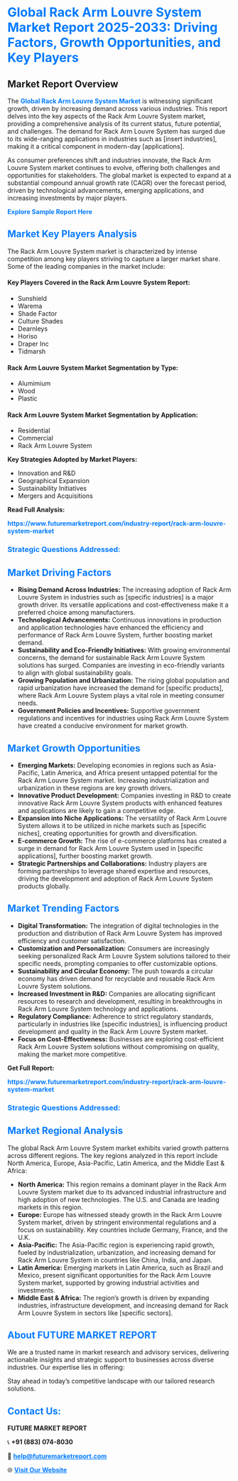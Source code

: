 <h1 style="color: #007BFF;">Global Rack Arm Louvre System Market Report 2025-2033: Driving Factors, Growth Opportunities, and Key Players</h1>

<section id="overview">
<h2>Market Report Overview</h2>
<p>The <a href="https://www.futuremarketreport.com/industry-report/rack-arm-louvre-system-market" style="color: #007BFF; text-decoration: none;"><strong>Global Rack Arm Louvre System Market</strong></a> is witnessing significant growth, driven by increasing demand across various industries. This report delves into the key aspects of the Rack Arm Louvre System market, providing a comprehensive analysis of its current status, future potential, and challenges. The demand for Rack Arm Louvre System has surged due to its wide-ranging applications in industries such as [insert industries], making it a critical component in modern-day [applications].</p>
<p>As consumer preferences shift and industries innovate, the Rack Arm Louvre System market continues to evolve, offering both challenges and opportunities for stakeholders. The global market is expected to expand at a substantial compound annual growth rate (CAGR) over the forecast period, driven by technological advancements, emerging applications, and increasing investments by major players.</p>
</section>

<section id="overview">
<p><a href="https://www.futuremarketreport.com/request-sample/reportId=128122" style="color: #007BFF; text-decoration: none;"><strong>Explore Sample Report Here</strong></a></p>
</section>

<section id="key-players">
<h2 style="color: #007BFF;">Market Key Players Analysis</h2>
<p>The Rack Arm Louvre System market is characterized by intense competition among key players striving to capture a larger market share. Some of the leading companies in the market include:</p>
<h4>Key Players Covered in the Rack Arm Louvre System Report:</h4>
<ul><li>Sunshield</li><li>Warema</li><li>Shade Factor</li><li>Culture Shades</li><li>Dearnleys</li><li>Horiso</li><li>Draper Inc</li><li>Tidmarsh</li></ul>
<h4>Rack Arm Louvre System Market Segmentation by Type:</h4>
<ul><li>Alumimium</li><li>Wood</li><li>Plastic</li></ul>

<h4>Rack Arm Louvre System Market Segmentation by Application:</h4>
<ul><li>Residential</li><li>Commercial</li><li>Rack Arm Louvre System</li></ul>
<p><strong>Key Strategies Adopted by Market Players:</strong></p>
<ul>
<li>Innovation and R&D</li>
<li>Geographical Expansion</li>
<li>Sustainability Initiatives</li>
<li>Mergers and Acquisitions</li>
</ul>
</section>

<section>
<p><strong>Read Full Analysis: </strong></p><a href="https://www.futuremarketreport.com/industry-report/rack-arm-louvre-system-market" style="color: #007BFF; text-decoration: none;"><strong>https://www.futuremarketreport.com/industry-report/rack-arm-louvre-system-market</strong></a>
<h3 style="color: #007BFF;">Strategic Questions Addressed:</h3>
</section>

<section id="driving-factors">
<h2 style="color: #007BFF;">Market Driving Factors</h2>
<ul>
<li><strong>Rising Demand Across Industries:</strong> The increasing adoption of Rack Arm Louvre System in industries such as [specific industries] is a major growth driver. Its versatile applications and cost-effectiveness make it a preferred choice among manufacturers.</li>
<li><strong>Technological Advancements:</strong> Continuous innovations in production and application technologies have enhanced the efficiency and performance of Rack Arm Louvre System, further boosting market demand.</li>
<li><strong>Sustainability and Eco-Friendly Initiatives:</strong> With growing environmental concerns, the demand for sustainable Rack Arm Louvre System solutions has surged. Companies are investing in eco-friendly variants to align with global sustainability goals.</li>
<li><strong>Growing Population and Urbanization:</strong> The rising global population and rapid urbanization have increased the demand for [specific products], where Rack Arm Louvre System plays a vital role in meeting consumer needs.</li>
<li><strong>Government Policies and Incentives:</strong> Supportive government regulations and incentives for industries using Rack Arm Louvre System have created a conducive environment for market growth.</li>
</ul>
</section>

<section id="growth-opportunities">
<h2 style="color: #007BFF;">Market Growth Opportunities</h2>
<ul>
<li><strong>Emerging Markets:</strong> Developing economies in regions such as Asia-Pacific, Latin America, and Africa present untapped potential for the Rack Arm Louvre System market. Increasing industrialization and urbanization in these regions are key growth drivers.</li>
<li><strong>Innovative Product Development:</strong> Companies investing in R&D to create innovative Rack Arm Louvre System products with enhanced features and applications are likely to gain a competitive edge.</li>
<li><strong>Expansion into Niche Applications:</strong> The versatility of Rack Arm Louvre System allows it to be utilized in niche markets such as [specific niches], creating opportunities for growth and diversification.</li>
<li><strong>E-commerce Growth:</strong> The rise of e-commerce platforms has created a surge in demand for Rack Arm Louvre System used in [specific applications], further boosting market growth.</li>
<li><strong>Strategic Partnerships and Collaborations:</strong> Industry players are forming partnerships to leverage shared expertise and resources, driving the development and adoption of Rack Arm Louvre System products globally.</li>
</ul>
</section>

<section id="trending-factors">
<h2 style="color: #007BFF;">Market Trending Factors</h2>
<ul>
<li><strong>Digital Transformation:</strong> The integration of digital technologies in the production and distribution of Rack Arm Louvre System has improved efficiency and customer satisfaction.</li>
<li><strong>Customization and Personalization:</strong> Consumers are increasingly seeking personalized Rack Arm Louvre System solutions tailored to their specific needs, prompting companies to offer customizable options.</li>
<li><strong>Sustainability and Circular Economy:</strong> The push towards a circular economy has driven demand for recyclable and reusable Rack Arm Louvre System solutions.</li>
<li><strong>Increased Investment in R&D:</strong> Companies are allocating significant resources to research and development, resulting in breakthroughs in Rack Arm Louvre System technology and applications.</li>
<li><strong>Regulatory Compliance:</strong> Adherence to strict regulatory standards, particularly in industries like [specific industries], is influencing product development and quality in the Rack Arm Louvre System market.</li>
<li><strong>Focus on Cost-Effectiveness:</strong> Businesses are exploring cost-efficient Rack Arm Louvre System solutions without compromising on quality, making the market more competitive.</li>
</ul>
</section>

<section>
<p><strong>Get Full Report: </strong></p><a href="https://www.futuremarketreport.com/industry-report/rack-arm-louvre-system-market" style="color: #007BFF; text-decoration: none;"><strong>https://www.futuremarketreport.com/industry-report/rack-arm-louvre-system-market</strong></a>
<h3 style="color: #007BFF;">Strategic Questions Addressed:</h3>
</section>


<section id="regional-analysis">
<h2 style="color: #007BFF;">Market Regional Analysis</h2>
<p>The global Rack Arm Louvre System market exhibits varied growth patterns across different regions. The key regions analyzed in this report include North America, Europe, Asia-Pacific, Latin America, and the Middle East & Africa:</p>
<ul>
<li><strong>North America:</strong> This region remains a dominant player in the Rack Arm Louvre System market due to its advanced industrial infrastructure and high adoption of new technologies. The U.S. and Canada are leading markets in this region.</li>
<li><strong>Europe:</strong> Europe has witnessed steady growth in the Rack Arm Louvre System market, driven by stringent environmental regulations and a focus on sustainability. Key countries include Germany, France, and the U.K.</li>
<li><strong>Asia-Pacific:</strong> The Asia-Pacific region is experiencing rapid growth, fueled by industrialization, urbanization, and increasing demand for Rack Arm Louvre System in countries like China, India, and Japan.</li>
<li><strong>Latin America:</strong> Emerging markets in Latin America, such as Brazil and Mexico, present significant opportunities for the Rack Arm Louvre System market, supported by growing industrial activities and investments.</li>
<li><strong>Middle East & Africa:</strong> The region’s growth is driven by expanding industries, infrastructure development, and increasing demand for Rack Arm Louvre System in sectors like [specific sectors].</li>
</ul>
</section>

<footer>
<h2 style="color: #007BFF;">About FUTURE MARKET REPORT</h2>
<p>We are a trusted name in market research and advisory services, delivering actionable insights and strategic support to businesses across diverse industries. Our expertise lies in offering:</p>

<p>Stay ahead in today’s competitive landscape with our tailored research solutions.</p>

<h2 style="color: #007BFF;">Contact Us:</h2>
<p><strong>FUTURE MARKET REPORT</strong></p>
<p>📞 <strong>+91 (883) 074-8030</strong></p>
<p>📧 <strong><a href="mailto:help@futuremarketreport.com" style="color: #007BFF;">help@futuremarketreport.com</a></strong></p>
<p>🌐 <strong><a href="https://www.futuremarketreport.com/" style="color: #007BFF;">Visit Our Website</a></strong></p>
</footer>